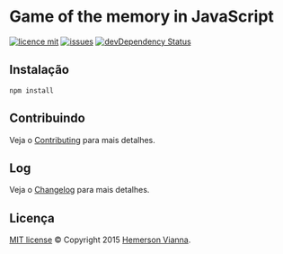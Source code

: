 # Game of the memory in JavaScript

[![licence mit](https://img.shields.io/badge/license-MIT-blue.svg)](https://github.com/game-solutions/game-javascript-memory/blob/master/LICENSE.md)
[![issues](https://img.shields.io/github/issues/game-solutions/game-javascript-memory.svg)](https://github.com/game-solutions/game-javascript-memory/issues)
[![devDependency Status](https://david-dm.org/game-solutions/game-javascript-memory/dev-status.svg)](https://david-dm.org/game-solutions/game-javascript-memory#info=devDependencies)

## Instalação

```
npm install
```

## Contribuindo

Veja o [Contributing](CONTRIBUTING.md) para mais detalhes.

## Log

Veja o [Changelog](CHANGELOG.md) para mais detalhes.

## Licença

[MIT license](LICENSE.md) © Copyright 2015 [Hemerson Vianna](http://hemersonvianna.io).